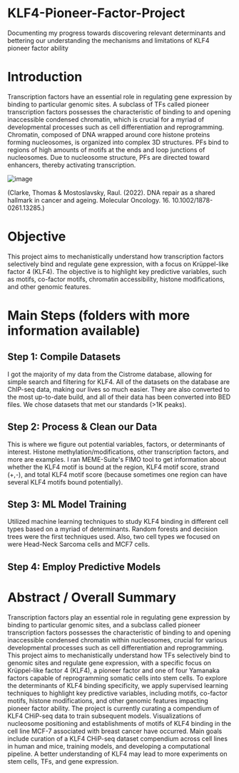# KLF4-Pioneer-Factor-Project
Documenting my progress towards discovering relevant determinants and bettering our understanding the mechanisms and limitations of KLF4 pioneer factor ability


# Introduction
Transcription factors have an essential role in regulating gene expression by binding to particular genomic sites. A subclass of TFs called pioneer transcription factors possesses the characteristic of binding to and opening inaccessible condensed chromatin, which is crucial for a myriad of developmental processes such as cell differentiation and reprogramming. Chromatin, composed of DNA wrapped around core histone proteins forming nucleosomes, is organized into complex 3D structures. PFs bind to regions of high amounts of motifs at the ends and loop junctions of nucleosomes. Due to nucleosome structure, PFs are directed toward enhancers, thereby activating transcription.

![image](https://github.com/user-attachments/assets/8a5ae1d3-1b3f-4741-9dd3-78b433b19b2b)

(Clarke, Thomas & Mostoslavsky, Raul. (2022). DNA repair as a shared hallmark in cancer and ageing. Molecular Oncology. 16. 10.1002/1878-0261.13285.)

# Objective
This project aims to mechanistically understand how transcription factors selectively bind and regulate gene expression, with a focus on Krüppel-like factor 4 (KLF4). The objective is to highlight key predictive variables, such as motifs, co-factor motifs, chromatin accessibility, histone modifications, and other genomic features.


# Main Steps (folders with more information available)
## Step 1: Compile Datasets
I got the majority of my data from the Cistrome database, allowing for simple search and filtering for KLF4. All of the datasets on the database are ChIP-seq data, making our lives so much easier. They are also converted to the most up-to-date build, and all of their data has been converted into BED files. We chose datasets that met our standards (>1K peaks). 

## Step 2: Process & Clean our Data
This is where we figure out potential variables, factors, or determinants of interest. Histone methylation/modifications, other transcription factors, and more are examples. I ran MEME-Suite's FIMO tool to get information about whether the KLF4 motif is bound at the region, KLF4 motif score, strand (+,-), and total KLF4 motif score (because sometimes one region can have several KLF4 motifs bound potentially).

## Step 3: ML Model Training
Utilized machine learning techniques to study KLF4 binding in different cell types based on a myriad of determinants. Random forests and decision trees were the first techniques used. Also, two cell types we focused on were Head-Neck Sarcoma cells and MCF7 cells.

## Step 4: Employ Predictive Models

# Abstract / Overall Summary
Transcription factors play an essential role in regulating gene expression by binding to particular genomic sites, and a subclass called pioneer transcription factors possesses the characteristic of binding to and opening inaccessible condensed chromatin within nucleosomes, crucial for various developmental processes such as cell differentiation and reprogramming. This project aims to mechanistically understand how TFs selectively bind to genomic sites and regulate gene expression, with a specific focus on Krüppel-like factor 4 (KLF4), a pioneer factor and one of four Yamanaka factors capable of reprogramming somatic cells into stem cells. To explore the determinants of KLF4 binding specificity, we apply supervised learning techniques to highlight key predictive variables, including motifs, co-factor motifs, histone modifications, and other genomic features impacting pioneer factor ability. The project is currently curating a compendium of KLF4 CHiP-seq data to train subsequent models. Visualizations of nucleosome positioning and establishments of motifs of KLF4 binding in the cell line MCF-7 associated with breast cancer have occurred. Main goals include curation of a KLF4 CHiP-seq dataset compendium across cell lines in human and mice, training models, and developing a computational pipeline. A better understanding of KLF4 may lead to more experiments on stem cells, TFs, and gene expression.

